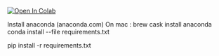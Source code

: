 [![Open In Colab](https://colab.research.google.com/assets/colab-badge.svg)](https://colab.research.google.com/github/centeno/covid-impact-scrapper/blob/master/scraper.ipynb)

Install anaconda (anaconda.com)
    On mac : brew cask install anaconda
conda install --file requirements.txt

pip install -r requirements.txt
